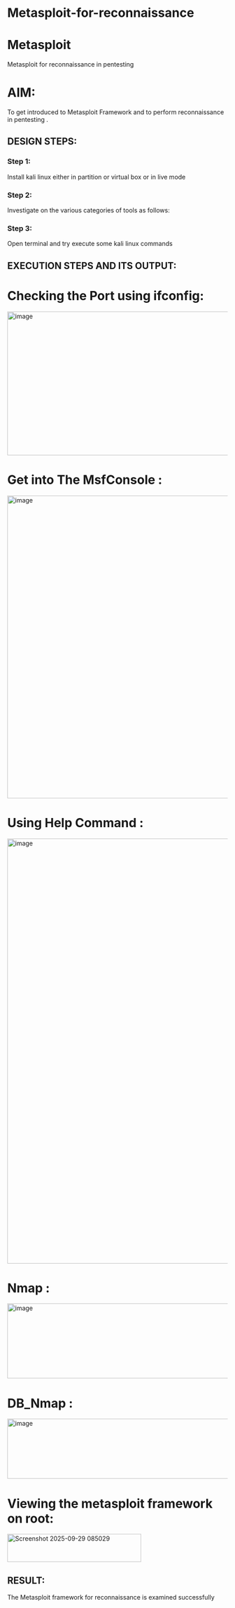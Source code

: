 # Metasploit-for-reconnaissance
# Metasploit
Metasploit for reconnaissance in pentesting

# AIM:

To get introduced to Metasploit Framework and to  perform reconnaissance  in pentesting .

## DESIGN STEPS:

### Step 1:

Install kali linux either in partition or virtual box or in live mode

### Step 2:

Investigate on the various categories of tools as follows:

### Step 3:

Open terminal and try execute some kali linux commands

## EXECUTION STEPS AND ITS OUTPUT:

# Checking the Port using ifconfig:


<img width="757" height="328" alt="image" src="https://github.com/user-attachments/assets/97c9bc4a-0c56-426e-bd68-37072cfc6a86" />


# Get into The MsfConsole :

<img width="866" height="691" alt="image" src="https://github.com/user-attachments/assets/570b9a13-547b-40b9-87ba-df2cfc103a4f" />

# Using Help Command :

<img width="1183" height="970" alt="image" src="https://github.com/user-attachments/assets/8074a0a7-2a5e-4610-bcfa-02b2b784b576" />


# Nmap :

<img width="826" height="171" alt="image" src="https://github.com/user-attachments/assets/14adcb25-20eb-4df7-b4b1-30e3a4dacd5a" />


# DB_Nmap :
<img width="677" height="137" alt="image" src="https://github.com/user-attachments/assets/da997fcb-e772-4459-8a4b-8d9a9be57372" />


# Viewing the metasploit framework on root:

<img width="306" height="64" alt="Screenshot 2025-09-29 085029" src="https://github.com/user-attachments/assets/6d0fdad7-1af7-4280-9af9-dede71d281ed" />




## RESULT:
The Metasploit framework for reconnaissance is  examined successfully
